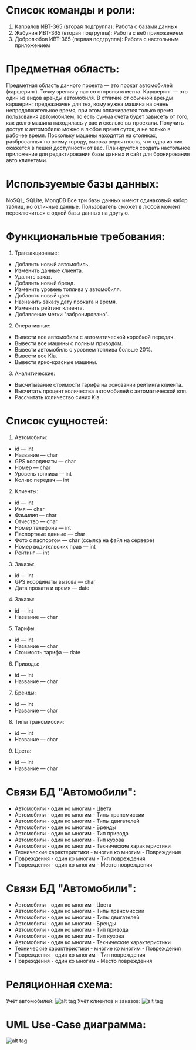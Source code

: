 # Cписок команды и роли:
1. Капралов ИВТ-365 (вторая подгруппа): Работа с базами данных
2. Жабунин ИВТ-365 (вторая подгруппа): Работа с веб приложением
3. Добролюбов ИВТ-365 (первая подгруппа): Работа с настольным приложением

# Предметная область:
Предметная область данного проекта — это прокат автомобилей (каршеринг). Точку зрения у нас со стороны клиента.
Каршеринг — это один из видов аренды автомобиля. В отличие от обычной аренды каршеринг предназначен для тех, кому нужна машина на очень непродолжительное время, при этом оплачивается только время пользования автомобилем, то есть сумма счета будет зависеть от того, как долго машина находилась у вас и сколько вы проехали. Получить доступ к автомобилю можно в любое время суток, а не только в рабочее время. Поскольку машины находятся на стоянках, разбросанных по всему городу, высока вероятность, что одна из них окажется в пешей доступности от вас.
Планируется создать настольное приложение для редактирования базы данных и сайт для бронирования авто клиентами.

# Используемые базы данных:
NoSQL, SQLite, MongDB
Все три базы данных имеют одинаковый набор таблиц, но отличные данные. Пользователь сможет в любой момент переключиться с одной базы данных на другую.

# Функциональные требования:
1. Транзакционные:
* Добавить новый автомобиль.
* Изменить данные клиента.
* Удалить заказ.
* Добавить новый бренд.
* Изменить уровень топлива у автомобиля.
* Добавить новый цвет.
* Назначить заказу дату проката и время.
* Изменить рейтинг клиента.
* Добавление метки "забронировано".
2. Оперативные:
* Вывести все автомобили с автоматической коробкой передач.
* Вывести все машины с полным приводом.
* Вывести автомобиль с уровнем топлива больше 20%.
* Вывести все Kia.
* Вывести ярко-красные машины.
3. Аналитические:
* Высчитывание стоимости тарифа на основании рейтинга клиента.
* Высчитать процент количества автомобилей с автоматической кпп.
* Рассчитать количество синих Kia.

# Список сущностей:
1. Автомобили:
* id — int
* Название — char
* GPS координаты — char
* Номер — char
* Уровень топлива — int
* Кол-во передач — int
2. Клиенты:
* id — int
* Имя — char
* Фамилия — char
* Отчество — char
* Номер телефона — int
* Паспортные данные — char
* Фото с паспортом — char (ссылка на файл на сервере)
* Номер водительских прав — int
* Рейтинг — int
3. Заказы:
* id — int
* GPS координаты вызова — char
* Дата проката и время — date
4. Заказы:
* id — int
* Название — char
5. Тарифы:
* id — int
* Название — char
* Стоимость тарифа — date
6. Приводы:
* id — int
* Название — char
7. Бренды:
* id — int
* Название — char
8. Типы трансмиссии:
* id — int
* Название — char
9. Цвета:
* id — int
* Название — char

# Связи БД "Автомобили":
* Автомобили - один ко многим - Цвета
* Автомобили - один ко многим - Типы трансмиссии
* Автомобили - один ко многим - Типы двигателей
* Автомобили - один ко многим - Бренды
* Автомобили - один ко многим - Тип привода
* Автомобили - один ко многим - Тип кузова
* Автомобили - один ко многим - Технические характеристики
* Технические характеристики - многие ко многим - Повреждения
* Повреждения - один ко многим - Тип повреждения
* Повреждения - один ко многим - Место повреждения

# Связи БД "Автомобили":
* Автомобили - один ко многим - Цвета
* Автомобили - один ко многим - Типы трансмиссии
* Автомобили - один ко многим - Типы двигателей
* Автомобили - один ко многим - Бренды
* Автомобили - один ко многим - Тип привода
* Автомобили - один ко многим - Тип кузова
* Автомобили - один ко многим - Технические характеристики
* Технические характеристики - многие ко многим - Повреждения
* Повреждения - один ко многим - Тип повреждения
* Повреждения - один ко многим - Место повреждения

# Реляционная схема:
Учёт автомобилей:
![alt tag](https://sun9-30.userapi.com/impg/8yA_ahn7WiMWbU0qy9lskfjcpXsv5QBHI6cySw/SBT2chP8G3A.jpg?size=1437x649&quality=96&sign=4ced54730ab013ddaf57afcd6a3bf5de&type=album)
Учёт клиентов и заказов:
![alt tag](https://sun9-8.userapi.com/impg/mptoBpU9GMJfWw0a3MYOPRV0B2dTLaEihttyZg/kRMGcrwIZsU.jpg?size=915x561&quality=96&sign=9755da13e025781823ee3a80176cda42&type=album)
# UML Use-Case диаграмма: 
![alt tag](https://sun9-20.userapi.com/impg/xSm6JcvnS8Khi4089h4X_FRRedFUsE08giTtSQ/Rpb5QyqvnBc.jpg?size=483x542&quality=96&sign=00ddf7ba4b5795e06b81b7092721460c&type=album)
